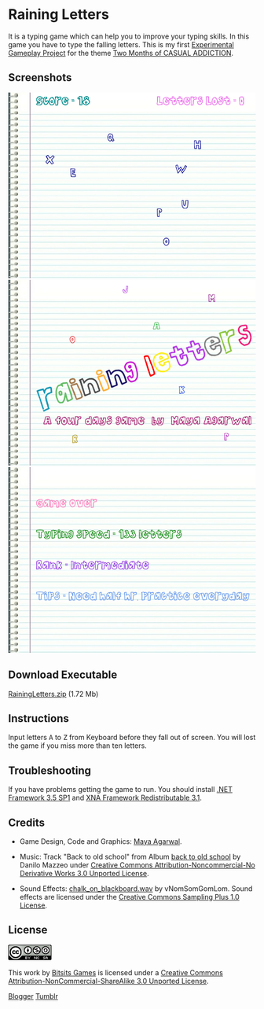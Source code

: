 Raining Letters
===
It is a typing game which can help you to improve your typing skills. In this game you have to type the falling letters. This is my first [Experimental Gameplay Project] for the theme [Two Months of CASUAL ADDICTION][theme].

Screenshots
---
![](https://github.com/Bitsits/RainingLetters-Assets/raw/master/Blog/RainingLetters1.png)
![](https://github.com/Bitsits/RainingLetters-Assets/raw/master/Blog/RainingLetters2.png)
![](https://github.com/Bitsits/RainingLetters-Assets/raw/master/Blog/RainingLetters3.png)

Download Executable
---
[RainingLetters.zip][zip] (1.72 Mb)

Instructions
---
Input letters <kbd>A</kbd> to <kbd>Z</kbd> from Keyboard before they fall out of screen. You will lost the game if you miss more than ten letters. 

Troubleshooting
---
If you have problems getting the game to run. You should install [.NET Framework 3.5 SP1] and [XNA Framework Redistributable 3.1].

Credits
---
- Game Design, Code and Graphics: [Maya Agarwal].

- Music: Track "Back to old school" from Album [back to old school](http://www.jamendo.com/en/album/64123) by Danilo Mazzeo under [Creative Commons Attribution-Noncommercial-No Derivative Works 3.0 Unported License].

- Sound Effects: [chalk_on_blackboard.wav](http://www.freesound.org/samplesViewSingle.php?id=91034) by vNomSomGomLom. Sound effects are licensed under the [Creative Commons Sampling Plus 1.0 License].

License
---
![](https://github.com/Bitsits/RainingLetters-Assets/raw/master/Blog/cc.png)

This work by [Bitsits Games] is licensed under a [Creative Commons Attribution-NonCommercial-ShareAlike 3.0 Unported License].

[.NET Framework 3.5 SP1]: http://www.microsoft.com/downloads/details.aspx?FamilyID=ab99342f-5d1a-413d-8319-81da479ab0d7
[XNA Framework Redistributable 3.1]: http://www.microsoft.com/downloads/details.aspx?FamilyID=53867a2a-e249-4560-8011-98eb3e799ef2
[Windows Installer 3.1]: http://www.microsoft.com/downloads/details.aspx?displaylang=en&FamilyID=889482fc-5f56-4a38-b838-de776fd4138c

[Creator Club’s GameState Management sample]: http://creators.xna.com/en-US/samples/gamestatemanagement
[XNA Stater Kit: Platformer]: http://msdn.microsoft.com/en-us/library/dd254918.aspx
[Microsoft Permissive License.rtf]: http://creators.xna.com/downloads/?id=15

[MIT License]: http://www.opensource.org/licenses/mit-license.php
[Creative Commons Sampling Plus 1.0 License]: http://creativecommons.org/licenses/sampling+/1.0/
[Creative Commons Attribution-Noncommercial-No Derivative Works 3.0 Unported License]: http://creativecommons.org/licenses/by-nc-nd/3.0/
[Creative Commons Attribution-NonCommercial-ShareAlike 3.0 Unported License]: http://creativecommons.org/licenses/by-nc-sa/3.0/

[Bitsits Games]: https://bitsits.blogspot.com
[Shubhajit Saha]: https://suvozit.blogspot.com
[Maya Agarwal]: https://mayaagarwal.blogspot.com

[Experimental Gameplay Project]: http://experimentalgameplay.com/
[theme]: http://experimentalgameplay.com/blog/2010/06/two-months-of-casual-addiction/
[zip]: https://github.com/Bitsits/RainingLetters-Assets/raw/master/RainingLetters.zip

[Blogger](https://bitsits.blogspot.com/2010/06/raining-letters_26.html)
[Tumblr](https://bitsits.tumblr.com/post/96198611820/raining-letters-it-is-a-typing-game-which-can)
